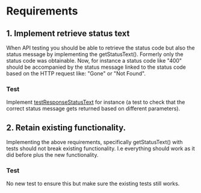 
# Requirements

## 1. Implement retrieve status text

When API testing you should be able to retrieve the status code but also the status message by implementing the getStatusText(). Formerly only the status code was obtainable. Now, for instance a status code like "400" should be accompanied by the status message linked to the status code based on the HTTP request like: "Gone" or "Not Found".

### Test

Implement [testResponseStatusText](https://github.com/group-15-dd2480/Assignment-4/blob/90c085e6e2cad78c80dddc1ba32b5d5fdca8056b/karate-core/src/test/java/com/intuit/karate/core/MockHandlerTest.java#L193) for instance (a test to check that the correct status message gets returned based on different parameters).

## 2. Retain existing functionality.

Implementing the above requirements, specifically getStatusText() with tests should not break existing functionality. I.e everything should work as it did before plus the new functionality.

### Test

No new test to ensure this but make sure the existing tests still works.